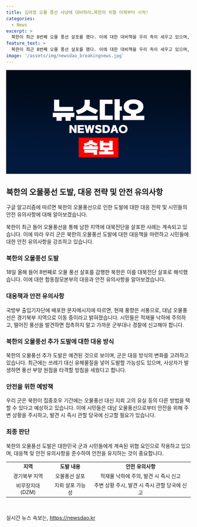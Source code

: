 ```yaml
---
title: 김여정 오물 풍선 사냥에 대비하라…북한의 위협 어제부터 시작!
categories:
  - News
excerpt: >
  북한이 최근 8번째 오물 풍선 살포를 했다. 이에 대한 대비책을 우리 측이 세우고 있으며, 북한의 대응방식 변화에 대비하여 유해물질이 들어간 오물풍선을 우려하고 있다. 또한, 사상자 발생 시 풍선 부양 원점을 타격할 방침을 세웠으며, 집중호우 기간에는 지뢰 등의 다른 방법을 택할 수 있다는 우려가 있다. 이에 대한 대응이 필요하다.
feature_text: >
  북한이 최근 8번째 오물 풍선 살포를 했다. 이에 대한 대비책을 우리 측이 세우고 있으며, 북한의 대응방식 변화에 대비하여 유해물질이 들어간 오물풍선을 우려하고 있다. 또한, 사상자 발생 시 풍선 부양 원점을 타격할 방침을 세웠으며, 집중호우 기간에는 지뢰 등의 다른 방법을 택할 수 있다는 우려가 있다. 이에 대한 대응이 필요하다.
image: '/assets/img/newsdao_breakingnews.jpg'
---
```


<p><img src="/assets/img/newsdao_breakingnews.jpg" alt="pcversion 속보" /></p>

<h2 data-ke-size="size26">북한의 오물풍선 도발, 대응 전략 및 안전 유의사항</h2>

<p>구글 알고리즘에 따르면 북한의 오물풍선으로 인한 도발에 대한 대응 전략 및 시민들의 안전 유의사항에 대해 알아보겠습니다.</p>

<p data-ke-size="size16">북한이 최근 들어 오물풍선을 통해 남한 지역에 대북전단을 살포한 사례는 계속되고 있습니다. 이에 따라 우리 군은 북한의 오물풍선 도발에 대한 대응책을 마련하고 시민들에 대한 안전 유의사항을 강조하고 있습니다.</p>

<h3 data-ke-size="size24">북한의 오물풍선 도발</h3>

<p data-ke-size="size16">18일 올해 들어 8번째로 오물 풍선 살포를 감행한 북한은 이를 대북전단 살포로 해석했습니다. 이에 대한 합동참모본부의 대응과 안전 유의사항을 알아보겠습니다.</p>

<h3 data-ke-size="size24">대응책과 안전 유의사항</h3>

<p data-ke-size="size16">국방부 출입기자단에 배포한 문자메시지에 따르면, 현재 풍향은 서풍으로, 대남 오물풍선은 경기북부 지역으로 이동 중이라고 밝혀졌습니다. 시민들은 적재물 낙하에 주의하고, 떨어진 풍선을 발견하면 접촉하지 말고 가까운 군부대나 경찰에 신고해야 합니다.</p>

<h3 data-ke-size="size24">북한의 오물풍선 추가 도발에 대한 대응 방식</h3>

<p data-ke-size="size16">북한의 오물풍선 추가 도발은 예견된 것으로 보이며, 군은 대응 방식의 변화를 고려하고 있습니다. 최근에는 쓰레기 대신 유해물질을 넣어 도발할 가능성도 있으며, 사상자가 발생하면 풍선 부양 원점을 타격할 방침을 세웠다고 합니다.</p>

<h3 data-ke-size="size24">안전을 위한 예방책</h3>

<p data-ke-size="size16">우리 군은 북한이 집중호우 기간에는 오물풍선 대신 지뢰 고의 유실 등의 다른 방법을 택할 수 있다고 예상하고 있습니다. 이에 시민들은 대남 오물풍선으로부터 안전을 위해 주변 상황을 주시하고, 발견 시 즉시 관할 당국에 신고할 필요가 있습니다.</p>

<h3 data-ke-size="size24">최종 판단</h3>

<p data-ke-size="size16">북한의 오물풍선 도발은 대한민국 군과 시민들에게 계속된 위협 요인으로 작용하고 있으며, 대응책 및 안전 유의사항을 준수하여 안전을 유지하는 것이 중요합니다.</p>

<table>
    <tr>
        <td style="text-align: center; height: 17px;"><b>지역</b></td>
        <td style="text-align: center; height: 17px;"><b>도발 내용</b></td>
        <td style="text-align: center; height: 17px;"><b>안전 유의사항</b></td>
    </tr>
    <tr>
        <td style="text-align: center; height: 17px;">경기북부 지역</td>
        <td style="text-align: center; height: 17px;">오물풍선 살포</td>
        <td style="text-align: center; height: 17px;">적재물 낙하에 주의, 발견 시 즉시 신고</td>
    </tr>
    <tr>
        <td style="text-align: center; height: 17px;">비무장지대(DZM)</td>
        <td style="text-align: center; height: 17px;">지뢰 살포 가능성</td>
        <td style="text-align: center; height: 17px;">주변 상황 주시, 발견 시 즉시 관할 당국에 신고</td>
    </tr>
</table>

<p data-ke-size="size16">&nbsp;</p>
실시간 뉴스 속보는, <a href="https://newsdao.kr" rel="dofollow">https://newsdao.kr</a>


